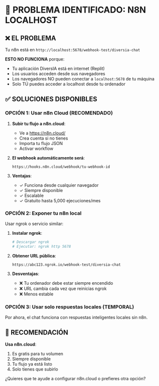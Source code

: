 # 🚨 PROBLEMA IDENTIFICADO: N8N LOCALHOST

## ❌ EL PROBLEMA

Tu n8n está en `http://localhost:5678/webhook-test/diversia-chat`

**ESTO NO FUNCIONA** porque:
- Tu aplicación DiversIA está en internet (Replit)
- Los usuarios acceden desde sus navegadores
- Los navegadores NO pueden conectar a `localhost:5678` de tu máquina
- Solo TÚ puedes acceder a localhost desde tu ordenador

## ✅ SOLUCIONES DISPONIBLES

### **OPCIÓN 1: Usar n8n Cloud (RECOMENDADO)**

1. **Subir tu flujo a n8n.cloud**:
   - Ve a https://n8n.cloud/
   - Crea cuenta si no tienes
   - Importa tu flujo JSON
   - Activar workflow

2. **El webhook automáticamente será**:
   ```
   https://hooks.n8n.cloud/webhook/tu-webhook-id
   ```

3. **Ventajas**:
   - ✓ Funciona desde cualquier navegador
   - ✓ Siempre disponible
   - ✓ Escalable
   - ✓ Gratuito hasta 5,000 ejecuciones/mes

### **OPCIÓN 2: Exponer tu n8n local**

Usar ngrok o servicio similar:

1. **Instalar ngrok**:
   ```bash
   # Descargar ngrok
   # Ejecutar: ngrok http 5678
   ```

2. **Obtener URL pública**:
   ```
   https://abc123.ngrok.io/webhook-test/diversia-chat
   ```

3. **Desventajas**:
   - ❌ Tu ordenador debe estar siempre encendido
   - ❌ URL cambia cada vez que reinicias ngrok
   - ❌ Menos estable

### **OPCIÓN 3: Usar solo respuestas locales (TEMPORAL)**

Por ahora, el chat funciona con respuestas inteligentes locales sin n8n.

## 🎯 RECOMENDACIÓN

**Usa n8n.cloud**:
1. Es gratis para tu volumen
2. Siempre disponible
3. Tu flujo ya está listo
4. Solo tienes que subirlo

¿Quieres que te ayude a configurar n8n.cloud o prefieres otra opción?